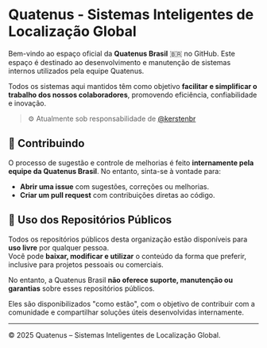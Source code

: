 # Quatenus - Sistemas Inteligentes de Localização Global

Bem-vindo ao espaço oficial da **Quatenus Brasil** 🇧🇷 no GitHub. Este espaço é destinado ao desenvolvimento e manutenção de sistemas internos utilizados pela equipe Quatenus.

Todos os sistemas aqui mantidos têm como objetivo **facilitar e simplificar o trabalho dos nossos colaboradores**, promovendo eficiência, confiabilidade e inovação.

> ⚙️ Atualmente sob responsabilidade de [@kerstenbr](https://github.com/kerstenbr)

## 🤝 Contribuindo

O processo de sugestão e controle de melhorias é feito **internamente pela equipe da Quatenus Brasil**. No entanto, sinta-se à vontade para:

- **Abrir uma issue** com sugestões, correções ou melhorias.
- **Criar um pull request** com contribuições diretas ao código.

## 📄 Uso dos Repositórios Públicos

Todos os repositórios públicos desta organização estão disponíveis para **uso livre** por qualquer pessoa.  
Você pode **baixar, modificar e utilizar** o conteúdo da forma que preferir, inclusive para projetos pessoais ou comerciais.

No entanto, a Quatenus Brasil **não oferece suporte, manutenção ou garantias** sobre esses repositórios públicos.

Eles são disponibilizados "como estão", com o objetivo de contribuir com a comunidade e compartilhar soluções úteis desenvolvidas internamente.

---

© 2025 Quatenus – Sistemas Inteligentes de Localização Global.
